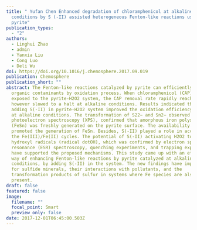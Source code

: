 ```yaml
---
title: " Yufan Chen Enhanced degradation of chloramphenicol at alkaline
  conditions by S (-II) assisted heterogeneous Fenton-like reactions using
  pyrite"
publication_types:
  - "2"
authors:
  - Linghui Zhao
  - admin
  - Yanxia Liu
  - Cong Luo
  - Deli Wu
doi: https://doi.org/10.1016/j.chemosphere.2017.09.019
publication: Chemosphere
publication_short: ""
abstract: The Fenton-like reactions catalyzed by pyrite can efficiently degrade
  organic contaminants by oxidation process. When chloramphenicol (CAP) was
  exposed to the pyrite-H2O2 system, the CAP removal rate rapidly reached 100%
  however slowed to a halt at alkaline conditions. Results indicated that by
  adding S(-II) in pyrite-H2O2 system improved the oxidation efficiency of CAP
  at alkaline conditions. The transformation of S22− and Sn2− observed by X-ray
  photoelectron spectroscopy (XPS), confirmed that amorphous iron polysulfide
  (FeSn) was freshly generated on the pyrite surface. The availability of S(-II)
  promoted the generation of FeSn. Besides, S(-II) played a role in accelerating
  the Fe(III)/Fe(II) cycles. The potential of S(-II) activating H2O2 to generate
  hydroxyl radicals (radical dotOH), which was confirmed by electron spin
  resonance (ESR) spectroscopy, quenching experiments, and trapping experiments,
  have supported the proposed mechanisms. This study came up with an efficient
  way of enhancing Fenton-like reactions by pyrite catalyzed at alkaline
  conditions, by adding S(-II) in the system. The new findings have implications
  for sulfide minerals, their interactions with pollutants, and the
  transformation products of sulfur in systems where Fe species are also
  present.
draft: false
featured: false
image:
  filename: ""
  focal_point: Smart
  preview_only: false
date: 2017-12-01T06:45:00.503Z
---
```

